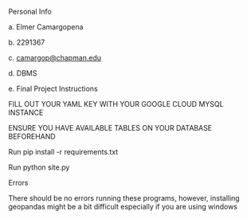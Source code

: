Personal Info

a. Elmer Camargopena

b. 2291367

c. camargop@chapman.edu

d. DBMS

e. Final Project 
Instructions

FILL OUT YOUR YAML KEY WITH YOUR GOOGLE CLOUD MYSQL INSTANCE

ENSURE YOU HAVE AVAILABLE TABLES ON YOUR DATABASE BEFOREHAND

Run pip install -r requirements.txt

Run python site.py

Errors

There should be no errors running these programs, however, installing geopandas might be a bit difficult especially if you are using windows